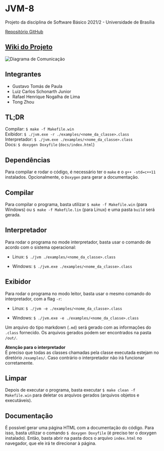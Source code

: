# JVM-8
Projeto da disciplina de Software Básico 2021/2 - Universidade de Brasília

[Repositório GitHub](https://github.com/luizschonarth/JVM-8/)

## [Wiki do Projeto](https://luizschonarth.github.io/JVM-8/)

![Diagrama de Comunicação](./assets/diagram.png)

## Integrantes
- Gustavo Tomás de Paula
- Luiz Carlos Schonarth Junior
- Rafael Henrique Nogalha de Lima
- Tong Zhou

## TL;DR
Compilar: `$ make -f Makefile.win`  
Exibidor: `$ ./jvm.exe -r ./examples/<nome_da_classe>.class`  
Interpretador: `$ ./jvm.exe ./examples/<nome_da_classe>.class`  
Docs: `$ doxygen Doxyfile` (`docs/index.html`)

## Dependências
Para compilar e rodar o código, é necessário ter o `make` e o `g++ -std=c++11` instalados. Opcionalmente, o `Doxygen` para gerar a documentação. 

## Compilar
Para compilar o programa, basta utilizar `$ make -f Makefile.win` (para Windows) ou `$ make -f Makefile.lin` (para Linux) e uma pasta `build` será gerada.

## Interpretador
Para rodar o programa no mode interpretador, basta usar o comando de acordo com o sistema operacional:

- Linux: ```$ ./jvm ./examples/<nome_da_classe>.class```

- Windows: ```$ ./jvm.exe ./examples/<nome_da_classe>.class```

## Exibidor
Para rodar o programa no modo leitor, basta usar o mesmo comando do interpretador, com a flag `-r`:

- Linux: ```$ ./jvm -e ./examples/<nome_da_classe>.class```

- Windows: ```$ ./jvm.exe -e ./examples/<nome_da_classe>.class```

Um arquivo do tipo markdown (`.md`) será gerado com as informações do `.class` fornecido. Os arquivos gerados podem ser encontrados na pasta `/out/`.

__Atenção para o interpretador__  
É preciso que todas as classes chamadas pela classe executada estejam no diretório `/examples/`. Caso contrário o interpretador não irá funcionar corretamente.

## Limpar
Depois de executar o programa, basta executar `$ make clean -f Makefile.win` para deletar os arquivos gerados (arquivos objetos e executáveis).

## Documentação
É possível gerar uma página HTML com a documentação do código. Para isso, basta utilizar o comando `$ doxygen Doxyfile` (é preciso ter o doxygen instalado). Então, basta abrir na pasta docs o arquivo `index.html` no navegador, que ele irá te direcionar à página.
